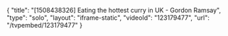 {
    "title": "[1508438326] Eating the hottest curry in UK - Gordon Ramsay",
    "type": "solo",
    "layout": "iframe-static",
    "videoId": "123179477",
    "url": "\/tvpembed\/123179477"
}